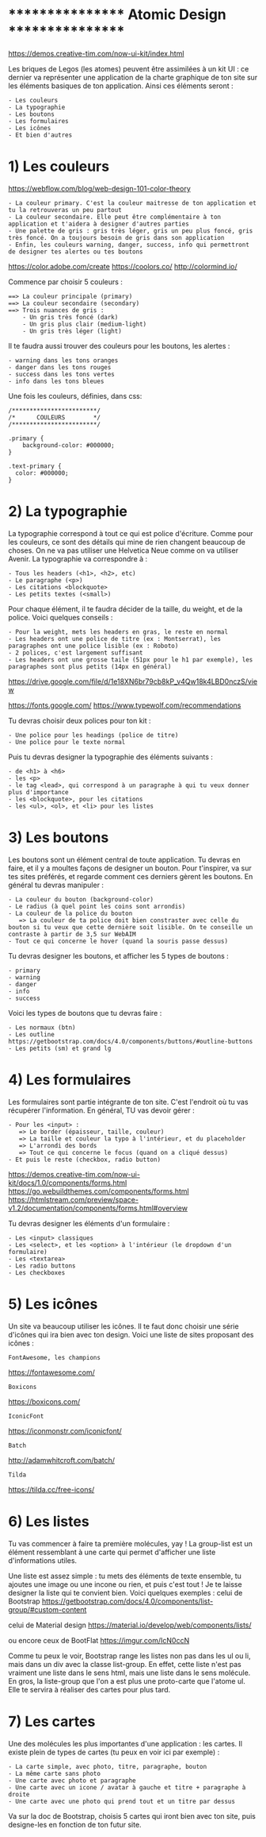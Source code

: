 
# *************** Atomic Design ***************

https://demos.creative-tim.com/now-ui-kit/index.html 

Les briques de Legos (les atomes) peuvent être assimilées à un kit UI : ce dernier va représenter une application de la charte graphique de ton site sur les éléments basiques de ton application. Ainsi ces éléments seront :

    - Les couleurs
    - La typographie
    - Les boutons
    - Les formulaires
    - Les icônes
    - Et bien d'autres


# 1) Les couleurs

https://webflow.com/blog/web-design-101-color-theory


    - La couleur primary. C'est la couleur maitresse de ton application et tu la retrouveras un peu partout
    - La couleur secondaire. Elle peut être complémentaire à ton application et t'aidera à designer d'autres parties
    - Une palette de gris : gris très léger, gris un peu plus foncé, gris très foncé. On a toujours besoin de gris dans son application
    - Enfin, les couleurs warning, danger, success, info qui permettront de designer tes alertes ou tes boutons

https://color.adobe.com/create
https://coolors.co/
http://colormind.io/

Commence par choisir 5 couleurs :

    ==> La couleur principale (primary)
    ==> La couleur secondaire (secondary)
    ==> Trois nuances de gris :
        - Un gris très foncé (dark)
        - Un gris plus clair (medium-light)
        - Un gris très léger (light)

Il te faudra aussi trouver des couleurs pour les boutons, les alertes :

    - warning dans les tons oranges
    - danger dans les tons rouges
    - success dans les tons vertes
    - info dans les tons bleues

Une fois les couleurs, définies, dans css:


	/************************/
	/* 	    COULEURS        */
	/************************/

	.primary {
		background-color: #000000;
	}

	.text-primary {
	  color: #000000;	
	}


# 2) La typographie

La typographie correspond à tout ce qui est police d'écriture. Comme pour les couleurs, ce sont des détails qui mine de rien changent beaucoup de choses. On ne va pas utiliser une Helvetica Neue comme on va utiliser Avenir. La typographie va correspondre à :


    - Tous les headers (<h1>, <h2>, etc)
    - Le paragraphe (<p>)
    - Les citations <blockquote>
    - Les petits textes (<small>)

Pour chaque élément, il te faudra décider de la taille, du weight, et de la police. Voici quelques conseils :

    - Pour la weight, mets les headers en gras, le reste en normal
    - Les headers ont une police de titre (ex : Montserrat), les paragraphes ont une police lisible (ex : Roboto)
    - 2 polices, c'est largement suffisant
    - Les headers ont une grosse taile (51px pour le h1 par exemple), les paragraphes sont plus petits (14px en général)


https://drive.google.com/file/d/1e18XN6br79cb8kP_v4Qw18k4LBD0nczS/view

https://fonts.google.com/
https://www.typewolf.com/recommendations

Tu devras choisir deux polices pour ton kit :

    - Une police pour les headings (police de titre)
    - Une police pour le texte normal

Puis tu devras designer la typographie des éléments suivants :

    - de <h1> à <h6>
    - les <p>
    - le tag <lead>, qui correspond à un paragraphe à qui tu veux donner plus d'importance
    - les <blockquote>, pour les citations
    - les <ul>, <ol>, et <li> pour les listes


# 3) Les boutons

Les boutons sont un élément central de toute application. Tu devras en faire, et il y a moultes façons de designer un bouton. Pour t'inspirer, va sur tes sites préférés, et regarde comment ces derniers gèrent les boutons. En général tu devras manipuler :

    - La couleur du bouton (background-color)
    - Le radius (à quel point les coins sont arrondis)
    - La couleur de la police du bouton
       => La couleur de ta police doit bien constraster avec celle du bouton si tu veux que cette dernière soit lisible. On te conseille un contraste à partir de 3,5 sur WebAIM
    - Tout ce qui concerne le hover (quand la souris passe dessus)

Tu devras designer les boutons, et afficher les 5 types de boutons :

    - primary
    - warning
    - danger
    - info
    - success


Voici les types de boutons que tu devras faire :

    - Les normaux (btn)
    - Les outline https://getbootstrap.com/docs/4.0/components/buttons/#outline-buttons
    - Les petits (sm) et grand lg

# 4) Les formulaires

Les formulaires sont partie intégrante de ton site. C'est l'endroit où tu vas récupérer l'information. En général, TU vas devoir gérer :

    - Pour les <input> :
       => Le border (épaisseur, taille, couleur)
       => La taille et couleur la typo à l'intérieur, et du placeholder
       => L'arrondi des bords
       => Tout ce qui concerne le focus (quand on a cliqué dessus)
    - Et puis le reste (checkbox, radio button)

https://demos.creative-tim.com/now-ui-kit/docs/1.0/components/forms.html
https://go.webuildthemes.com/components/forms.html
https://htmlstream.com/preview/space-v1.2/documentation/components/forms.html#overview

Tu devras designer les éléments d'un formulaire :

    - Les <input> classiques
    - Les <select>, et les <option> à l'intérieur (le dropdown d'un formulaire)
    - Les <textarea>
    - Les radio buttons
    - Les checkboxes

# 5) Les icônes

Un site va beaucoup utiliser les icônes. Il te faut donc choisir une série d'icônes qui ira bien avec ton design. Voici une liste de sites proposant des icônes :

    FontAwesome, les champions
https://fontawesome.com/

    Boxicons
https://boxicons.com/

    IconicFont
https://iconmonstr.com/iconicfont/

    Batch
http://adamwhitcroft.com/batch/

    Tilda
https://tilda.cc/free-icons/

# 6) Les listes

Tu vas commencer à faire ta première molécules, yay ! La group-list est un élément ressemblant à une carte qui permet d'afficher une liste d'informations utiles.

Une liste est assez simple : tu mets des éléments de texte ensemble, tu ajoutes une image ou une incone ou rien, et puis c'est tout ! Je te laisse designer la liste qui te convient bien. Voici quelques exemples : celui de Bootstrap
https://getbootstrap.com/docs/4.0/components/list-group/#custom-content

celui de Material design
https://material.io/develop/web/components/lists/

ou encore ceux de BootFlat
https://imgur.com/IcN0ccN

Comme tu peux le voir, Bootstrap range les listes non pas dans les ul ou li, mais dans un div avec la classe list-group. En effet, cette liste n'est pas vraiment une liste dans le sens html, mais une liste dans le sens molécule. En gros, la liste-group que l'on a est plus une proto-carte que l'atome ul. Elle te servira à réaliser des cartes pour plus tard.

# 7) Les cartes

Une des molécules les plus importantes d'une application : les cartes. Il existe plein de types de cartes (tu peux en voir ici par exemple) :

    - La carte simple, avec photo, titre, paragraphe, bouton
    - La même carte sans photo
    - Une carte avec photo et paragraphe
    - Une carte avec un icone / avatar à gauche et titre + paragraphe à droite
    - Une carte avec une photo qui prend tout et un titre par dessus

Va sur la doc de Bootstrap, choisis 5 cartes qui iront bien avec ton site, puis designe-les en fonction de ton futur site.












